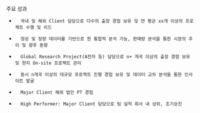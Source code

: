 주요 성과



-       국내 및 해외 Client 담당으로 다수의 출장 경험 보유 및 연 평균 xx개 이상의 프로젝트 수행 및 리드

-       정성 및 정량 데이터를 기반으로 한 통합적 분석 가능, 판매량 분석을 통한 시장의 추이 및 향후 동향


-       Global Research Project(A전자 등) 담당으로 n+ 개국 이상의 출장 경험 보유 및 현지 On-site 프로젝트 관리

-       동시 n개국 이상의 대규모 프로젝트 진행 경험 보유 및 데이터 교차 분석을 통한 인사이트 발굴

-       Major Client 해외 법인 PT 경험

-       High Performer: Major Client 담당으로 팀 실적 회사 내 상위, 조기승진